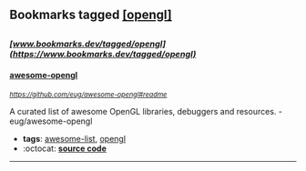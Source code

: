 ## Bookmarks tagged [[opengl]](https://www.bookmarks.dev?q=[opengl])

_<sup><sup>[www.bookmarks.dev/tagged/opengl](https://www.bookmarks.dev/tagged/opengl)</sup></sup>_
---
#### [awesome-opengl](https://github.com/eug/awesome-opengl#readme)
_<sup>https://github.com/eug/awesome-opengl#readme</sup>_

A curated list of awesome OpenGL libraries, debuggers and resources. - eug/awesome-opengl
* **tags**: [awesome-list](../tagged/awesome-list.md), [opengl](../tagged/opengl.md)
* :octocat: **[source code](https://github.com/eug/awesome-opengl#readme)**
---
